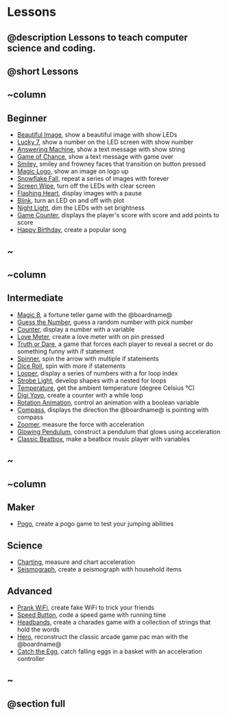 # Lessons

## @description Lessons to teach computer science and coding.

## @short Lessons

## ~column

## Beginner

* [Beautiful Image](/lessons/beautiful-image), show a beautiful image with show LEDs
* [Lucky 7](/lessons/lucky-7), show a number on the LED screen with show number
* [Answering Machine](/lessons/answering-machine), show a text message with show string
* [Game of Chance](/lessons/game-of-chance), show a text message with game over
* [Smiley,](/lessons/smiley) smiley and frowney faces that transition on button pressed
* [Magic Logo,](/lessons/magic-logo) show an image on logo up
* [Snowflake Fall](/lessons/snowflake-fall), repeat a series of images with forever
* [Screen Wipe](/lessons/screen-wipe), turn off the LEDs with clear screen
* [Flashing Heart](/lessons/flashing-heart), display images with a pause
* [Blink](/lessons/blink), turn an LED on and off with plot
* [Night Light](/lessons/night-light), dim the LEDs with set brightness
* [Game Counter](/lessons/game-counter), displays the player's score with score and add points to score
* [Happy Birthday](/lessons/happy-birthday), create a popular song

## ~

## ~column

## Intermediate

* [Magic 8](/lessons/magic-8), a fortune teller game with the @boardname@
* [Guess the Number](/lessons/guess-the-number), guess a random number with pick number
* [Counter](/lessons/counter), display a number with a variable
* [Love Meter](/lessons/love-meter), create a love meter with on pin pressed
* [Truth or Dare](/lessons/truth-or-dare), a game that forces each player to reveal a secret or do something funny with if statement
* [Spinner](/lessons/spinner), spin the arrow with multiple if statements
* [Dice Roll](/lessons/dice-roll), spin with more if statements
* [Looper](/lessons/looper), display a series of numbers with a for loop index
* [Strobe Light](/lessons/strobe-light), develop shapes with a nested for loops
* [Temperature](/lessons/temperature), get the ambient temperature (degree Celsius °C)
* [Digi Yoyo](/lessons/digi-yoyo), create a counter with a while loop
* [Rotation Animation](/lessons/rotation-animation), control an animation with a boolean variable
* [Compass](/lessons/compass), displays the direction the @boardname@ is pointing with compass
* [Zoomer](/lessons/zoomer), measure the force with acceleration
* [Glowing Pendulum](/lessons/glowing-pendulum), construct a pendulum that glows using acceleration
* [Classic Beatbox](/lessons/classic-beatbox), make a beatbox music player with variables

## ~

## ~column

## Maker

* [Pogo](/lessons/pogo), create a pogo game to test your jumping abilities

## Science

* [Charting](/lessons/charting), measure and chart acceleration
* [Seismograph](/lessons/seismograph), create a seismograph with household items

## Advanced

* [Prank WiFi](/lessons/prank-wifi), create fake WiFi to trick your friends
* [Speed Button](/lessons/speed-button), code a speed game with running time
* [Headbands](/lessons/headbands), create a charades game with a collection of strings that hold the words
* [Hero](/lessons/hero), reconstruct the classic arcade game pac man with the @boardname@
* [Catch the Egg](/lessons/catch-the-egg-game), catch falling eggs in a basket with an acceleration controller

## ~

## @section full